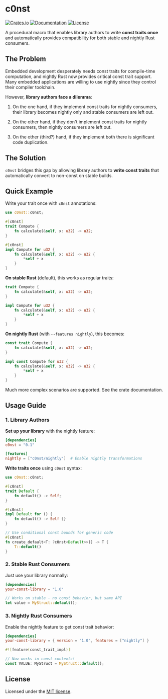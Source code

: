 # c0nst

[![Crates.io](https://img.shields.io/crates/v/c0nst.svg)](https://crates.io/crates/c0nst)
[![Documentation](https://docs.rs/c0nst/badge.svg)](https://docs.rs/c0nst)
[![License](https://img.shields.io/badge/license-MIT-blue.svg)](LICENSE.md)

A procedural macro that enables library authors to write **const traits once**
and automatically provides compatibility for both stable and nightly Rust
consumers.

## The Problem

Embedded development desperately needs const traits for compile-time
computation, and nightly Rust now provides critical const trait support. Many
embedded applications are willing to use nightly since they control their
compiler toolchain.

However, **library authors face a dilemma**:

1. On the one hand, if they implement const traits for nightly consumers, their
   library becomes nightly only and stable consumers are left out.

2. On the other hand, if they don't implement const traits for nightly
   consumers, then nightly consumers are left out.

3. On the other (third?) hand, if they implement both there is significant code
   duplication.

## The Solution

`c0nst` bridges this gap by allowing library authors to **write const traits**
that automatically convert to non-const on stable builds.

## Quick Example

Write your trait once with `c0nst` annotations:

```rust
use c0nst::c0nst;

#[c0nst]
trait Compute {
    fn calculate(&self, x: u32) -> u32;
}

#[c0nst]
impl Compute for u32 {
    fn calculate(&self, x: u32) -> u32 {
        *self + x
    }
}
```

**On stable Rust** (default), this works as regular traits:

```rust
trait Compute {
    fn calculate(&self, x: u32) -> u32;
}

impl Compute for u32 {
    fn calculate(&self, x: u32) -> u32 {
        *self + x
    }
}
```

**On nightly Rust** (with `--features nightly`), this becomes:

```rust
const trait Compute {
    fn calculate(&self, x: u32) -> u32;
}

impl const Compute for u32 {
    fn calculate(&self, x: u32) -> u32 {
        *self + x
    }
}
```

Much more complex scenarios are supported. See the crate documentation.

## Usage Guide

### 1. Library Authors

**Set up your library** with the nightly feature:

```toml
[dependencies]
c0nst = "0.1"

[features]
nightly = ["c0nst/nightly"]  # Enable nightly transformations
```

**Write traits once** using `c0nst` syntax:

```rust
use c0nst::c0nst;

#[c0nst]
trait Default {
    fn default() -> Self;
}

#[c0nst]
impl Default for () {
    fn default() -> Self {}
}

// Use conditional const bounds for generic code
#[c0nst]
fn create_default<T: ?c0nst<Default>>() -> T {
    T::default()
}
```

### 2. Stable Rust Consumers

Just use your library normally:

```toml
[dependencies]
your-const-library = "1.0"
```

```rust
// Works on stable - no const behavior, but same API
let value = MyStruct::default();
```

### 3. Nightly Rust Consumers

Enable the nightly feature to get const trait behavior:

```toml
[dependencies]
your-const-library = { version = "1.0", features = ["nightly"] }
```

```rust
#![feature(const_trait_impl)]

// Now works in const contexts!
const VALUE: MyStruct = MyStruct::default();
```

## License

Licensed under the [MIT license](LICENSE-MIT).
